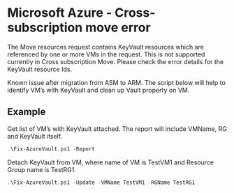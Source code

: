# Microsoft Azure - Cross-subscription move error

The Move resources request contains KeyVault resources which are referenced by one or more VMs in the request. This is not supported currently in Cross subscription Move. Please check the error details for the KeyVault resource Ids.

Known issue after migration from ASM to ARM. The script below will help to identify VM’s with KeyVault and clean up Vault property on VM.

## Example

Get list of VM’s with KeyVault attached. The report will include VMName, RG and KeyVault itself.

```powershell
.\Fix-AzureVault.ps1 -Report
```

Detach KeyVault from VM, where name of VM is TestVM1 and Resource Group name is TestRG1.

```powershell
.\Fix-AzureVault.ps1 -Update -VMName TestVM1 -RGName TestRG1
```